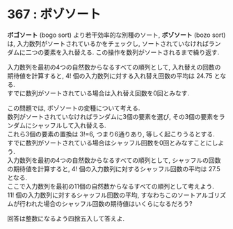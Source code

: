 # 367 : ボゾソート

**ボゴソート** \(bogo sort\) より若干効率的な別種のソート, **ボゾソート** \(bozo sort\) は, 入力数列がソートされているかをチェックし, ソートされていなければランダムに二つの要素を入れ替える. この操作を数列がソートされるまで繰り返す.

入力数列を最初の4つの自然数からなるすべての順列として, 入れ替えの回数の期待値を計算すると, 4! 個の入力数列に対する入れ替え回数の平均は 24.75 となる.  
すでに数列がソートされている場合は入れ替え回数を0回とみなす.

この問題では, ボゾソートの変種について考える.  
数列がソートされていなければランダムに3個の要素を選び, その3個の要素をランダムにシャッフルして入れ替える.  
これら3個の要素の置換は 3!=6, つまり6通りあり, 等しく起こりうるとする.  
すでに数列がソートされている場合はシャッフル回数を0回とみなすことにしよう.  
入力数列を最初の4つの自然数からなるすべての順列として, シャッフルの回数の期待値を計算すると, 4! 個の入力数列に対するシャッフル回数の平均は 27.5 となる.  
ここで入力数列を最初の11個の自然数からなるすべての順列として考えよう.  
11! 個の入力数列に対するシャッフル回数の平均, すなわちこのソートアルゴリズムが行われた場合のシャッフル回数の期待値はいくらになるだろう?

回答は整数になるよう四捨五入して答えよ.

